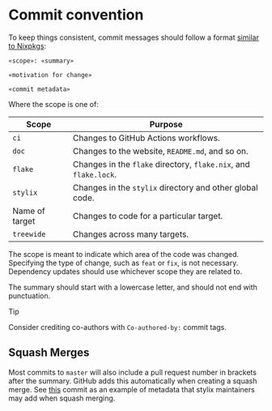 # Commit convention

To keep things consistent, commit messages should follow a format
[similar to Nixpkgs](https://github.com/NixOS/nixpkgs/blob/master/CONTRIBUTING.md#commit-conventions):

```
«scope»: «summary»

«motivation for change»

«commit metadata»
```

Where the scope is one of:

| Scope          | Purpose                                                          |
|----------------|------------------------------------------------------------------|
| `ci`           | Changes to GitHub Actions workflows.                             |
| `doc`          | Changes to the website, `README.md`, and so on.                  |
| `flake`        | Changes in the `flake` directory, `flake.nix`, and `flake.lock`. |
| `stylix`       | Changes in the `stylix` directory and other global code.         |
| Name of target | Changes to code for a particular target.                         |
| `treewide`     | Changes across many targets.                                     |

The scope is meant to indicate which area of the code was changed. Specifying
the type of change, such as `feat` or `fix`, is not necessary. Dependency
updates should use whichever scope they are related to.

The summary should start with a lowercase letter, and should not end with
punctuation.

> [!TIP]
> Consider crediting co-authors with `Co-authored-by:` commit tags.

## Squash Merges

Most commits to `master` will also include a pull request number in brackets
after the summary. GitHub adds this automatically when creating a squash merge.
See
[this](https://github.com/nix-community/stylix/commit/d73d8f6a4834716496bf8930a492b115cc3d7d17)
commit as an example of metadata that stylix maintainers may add when squash
merging.
